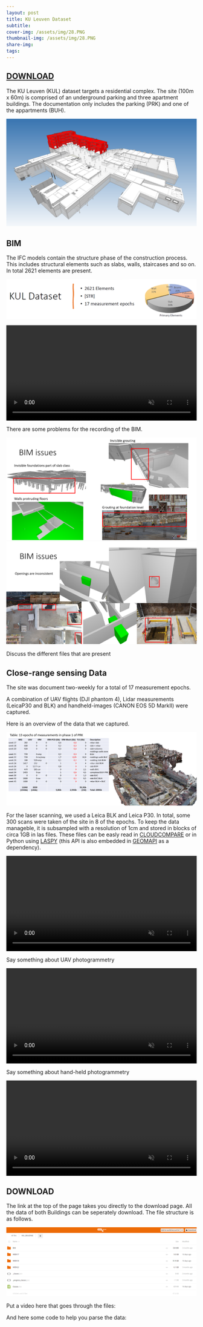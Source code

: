 ```yaml
---
layout: post
title: KU Leuven Dataset
subtitle: 
cover-img: /assets/img/28.PNG
thumbnail-img: /assets/img/28.PNG
share-img: 
tags:
---
```


## [DOWNLOAD](https://surfdrive.surf.nl/files/index.php/s/BCUtjn2hZ06hPt4/authenticate)

The KU Leuven (KUL) dataset targets a residential complex. The site (100m x 60m) is comprised of an underground parking and three apartment buildings. The documentation only includes the parking (PRK) and one of the appartments (BUH).

![site1.PNG](../assets/img/testcase_progress1.PNG)

## BIM

The IFC models contain the structure phase of the construction process. This includes structural elements such as slabs, walls, staircases and so on. In total 2621 elements are present.

![42.PNG](../assets/img/42.PNG)

<div style="display: flex;">
        <video style="width: 100%;" controls autoplay muted>
            <source src="assets/video/KUL_small.mp4" type="video/mp4">
            Your browser does not support the video tag.
        </video>
</div>

There are some problems for the recording of the BIM.

![43.PNG](../assets/img/43.PNG)
![44.PNG](../assets/img/44.PNG)

Discuss the different files that are present



## Close-range sensing Data

The site was document two-weekly for a total of 17 measurement epochs.

A combination of UAV flights (DJI phantom 4), Lidar measurements (LeicaP30 and BLK) and handheld-images (CANON EOS 5D MarkII) were captured.

Here is an overview of the data that we captured.

![site1.PNG](../assets/img/45.PNG)

For the laser scanning, we used a Leica BLK and Leica P30. In total, some 300 scans were taken of the site in 8 of the epochs. To keep the data manageble, it is subsampled with a resolution of 1cm and stored in blocks of circa 1GB in las files. These files can be easly read in [CLOUDCOMPARE](https://www.danielgm.net/cc/) or in Python using [LASPY](https://laspy.readthedocs.io/en/latest/) (this API is also embedded in [GEOMAPI](https://geomatics.pages.gitlab.kuleuven.be/research-projects/geomapi/) as a dependency).

<div style="display: flex;">        <video style="width: 100%;" controls autoplay muted>            <source src="../assets/video/KUL-TLS-small.mp4" type="video/mp4">            Your browser does not support the video tag.        </video></div>

Say something about UAV photogrammetry

<div style="display: flex;">        <video style="width: 100%;" controls autoplay muted>            <source src="../assets/video/KUL-UAV-small.mp4" type="video/mp4">            Your browser does not support the video tag.        </video></div>

Say something about hand-held photogrammetry

<div style="display: flex;">        <video style="width: 100%;" controls autoplay muted>            <source src="../assets/video/KUL-IMG-small.mp4" type="video/mp4">            Your browser does not support the video tag.        </video></div>

## DOWNLOAD

The link at the top of the page takes you directly to the download page. All the data of both Buildings can be seperately download. The file structure is as follows.

![site1.PNG](../assets/img/47.PNG)

Put a video here that goes through the files:

And here some code to help you parse the data:

